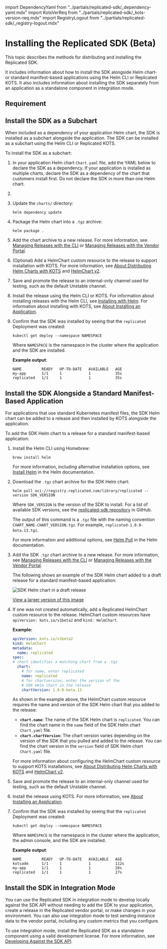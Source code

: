 import DependencyYaml from "../partials/replicated-sdk/_dependency-yaml.mdx"
import KotsVerReq from "../partials/replicated-sdk/_kots-version-req.mdx"
import RegistryLogout from "../partials/replicated-sdk/_registry-logout.mdx"

# Installing the Replicated SDK (Beta)

This topic describes the methods for distributing and installing the Replicated SDK.

It includes information about how to install the SDK alongside Helm chart- or standard manifest-based applications using the Helm CLI or Replicated KOTS. It also includes information about installing the SDK separately from an application as a standalone component in integration mode.

## Requirement

<KotsVerReq/>

## Install the SDK as a Subchart

When included as a dependency of your application Helm chart, the SDK is installed as a subchart alongside the application. The SDK can be installed as a subchart using the Helm CLI or Replicated KOTS.

To install the SDK as a subchart:

1. In your application Helm chart `Chart.yaml` file, add the YAML below to declare the SDK as a dependency. If your application is installed as multiple charts, declare the SDK as a dependency of the chart that customers install first. Do not declare the SDK in more than one Helm chart.

     <DependencyYaml/>

1. <RegistryLogout/> 

1. Update the `charts/` directory:

    ```
    helm dependency update
    ```
    
1. Package the Helm chart into a `.tgz` archive:

   ```
   helm package .
   ```  

1. Add the chart archive to a new release. For more information, see [Managing Releases with the CLI](/vendor/releases-creating-cli) or [Managing Releases with the Vendor Portal](/vendor/releases-creating-releases).

1. (Optional) Add a HelmChart custom resource to the release to support installation with KOTS. For more information, see [About Distributing Helm Charts with KOTS](/vendor/helm-native-about) and [HelmChart v2](/reference/custom-resource-helmchart-v2).

1. Save and promote the release to an internal-only channel used for testing, such as the default Unstable channel.

1. Install the release using the Helm CLI or KOTS. For information about installing releases with the Helm CLI, see [Installing with Helm](/vendor/install-with-helm). For information about installing with KOTS, see [About Installing an Application](/enterprise/installing-overview).

1. Confirm that the SDK was installed by seeing that the `replicated` Deployment was created:

    ```
    kubectl get deploy --namespace NAMESPACE
    ```
    Where `NAMESPACE` is the namespace in the cluster where the application and the SDK are installed. 

    **Example output**:

    ```
    NAME         READY   UP-TO-DATE   AVAILABLE   AGE
    my-app       1/1     1            1           35s
    replicated   1/1     1            1           35s
    ```

## Install the SDK Alongside a Standard Manifest-Based Application

For applications that use standard Kubernetes manifest files, the SDK Helm chart can be added to a release and then installed by KOTS alongside the application.

<KotsVerReq/>

To add the SDK Helm chart to a release for a standard manifest-based application:

1. Install the Helm CLI using Homebrew:

    ```
    brew install helm
    ```
    For more information, including alternative installation options, see [Install Helm](https://helm.sh/docs/intro/install/) in the Helm documentation.

1. Download the `.tgz` chart archive for the SDK Helm chart:

    ```
    helm pull oci://registry.replicated.com/library/replicated --version SDK_VERSION
    ```
    Where `SDK_VERSION` is the version of the SDK to install. For a list of available SDK versions, see the [replicated-sdk repository](https://github.com/replicatedhq/replicated-sdk/tags) in GitHub.

    The output of this command is a `.tgz` file with the naming convention `CHART_NAME-CHART_VERSION.tgz`. For example, `replicated-1.0.0-beta.13.tgz`.

    For more information and additional options, see [Helm Pull](https://helm.sh/docs/helm/helm_pull/) in the Helm documentation.

1. Add the SDK `.tgz` chart archive to a new release. For more information, see [Managing Releases with the CLI](/vendor/releases-creating-cli) or [Managing Releases with the Vendor Portal](/vendor/releases-creating-releases).

    The following shows an example of the SDK Helm chart added to a draft release for a standard manifest-based application:

    ![SDK Helm chart in a draft release](/images/sdk-kots-release.png)
    
    [View a larger version of this image](/images/sdk-kots-release.png)

1. If one was not created automatically, add a Replicated HelmChart custom resource to the release. HelmChart custom resources have `apiVersion: kots.io/v1beta2` and `kind: HelmChart`. 

     **Example:**
  
    ```yaml
    apiVersion: kots.io/v1beta2
    kind: HelmChart
    metadata:
      name: replicated
    spec:
    # chart identifies a matching chart from a .tgz
      chart:
        # for name, enter replicated
        name: replicated
        # for chartversion, enter the version of the
        # SDK Helm chart in the release
        chartVersion: 1.0.0-beta.13
    ```

     As shown in the example above, the HelmChart custom resource requires the name and version of the SDK Helm chart that you added to the release:
     * **`chart.name`**: The name of the SDK Helm chart is `replicated`. You can find the chart name in the `name` field of the SDK Helm chart `Chart.yaml` file.
     * **`chart.chartVersion`**: The chart version varies depending on the version of the SDK that you pulled and added to the release. You can find the chart version in the `version` field of SDK Helm chart `Chart.yaml` file.

     For more information about configuring the HelmChart custom resource to support KOTS installations, see [About Distributing Helm Charts with KOTS](/vendor/helm-native-about) and [HelmChart v2](/reference/custom-resource-helmchart-v2).

1. Save and promote the release to an internal-only channel used for testing, such as the default Unstable channel.

1. Install the release using KOTS. For more information, see [About Installing an Application](/enterprise/installing-overview).

1. Confirm that the SDK was installed by seeing that the `replicated` Deployment was created:

    ```
    kubectl get deploy --namespace NAMESPACE
    ```
    Where `NAMESPACE` is the namespace in the cluster where the application, the admin console, and the SDK are installed. 

    **Example output**:

    ```
    NAME         READY   UP-TO-DATE   AVAILABLE   AGE
    kotsadm      1/1     1            1           112s
    my-app       1/1     1            1           28s
    replicated   1/1     1            1           27s
    ```

## Install the SDK in Integration Mode

You can use the Replicated SDK in integration mode to develop locally against the SDK API without needing to add the SDK to your application, create a release in the Replicated vendor portal, or make changes in your environment. You can also use integration mode to test sending instance data to the vendor portal, including any custom metrics that you configure.

To use integration mode, install the Replicated SDK as a standalone component using a valid development license. For more information, see [Developing Against the SDK API](/vendor/replicated-sdk-development).

